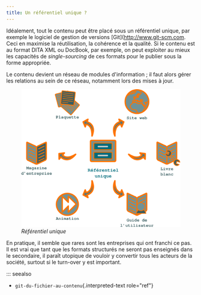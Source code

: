```yaml
---
title: Un référentiel unique ?
---
```


Idéalement, tout le contenu peut être placé sous un référentiel unique,
par exemple le logiciel de gestion de versions
\[Git\](<http://www.git-scm.com>. Ceci en maximise la réutilisation, la
cohérence et la qualité. Si le contenu est au format DITA XML ou
DocBook, par exemple, on peut exploiter au mieux les capacités de
*single-sourcing* de ces formats pour le publier sous la forme
appropriée.

Le contenu devient un réseau de modules d\'information ; il faut alors
gérer les relations au sein de ce réseau, notamment lors des mises à
jour.

<figure>
<img src="graphics/referentiel-unique.svg"
alt="graphics/referentiel-unique.svg" />
<figcaption><em>Référentiel unique</em></figcaption>
</figure>

En pratique, il semble que rares sont les entreprises qui ont franchi ce
pas. Il est vrai que tant que les formats structurés ne seront pas
enseignés dans le secondaire, il paraît utopique de vouloir y convertir
tous les acteurs de la société, surtout si le turn-over y est important.

::: seealso
-   `git-du-fichier-au-contenu`{.interpreted-text role="ref"}

